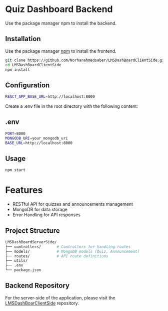 # Quiz Dashboard Backend

Use the package manager npm to install the backend.

## Installation

Use the package manager [npm](https://www.npmjs.com/) to install the frontend.

```bash
git clone https://github.com/Norhanahmedsaber/LMSDashBoardClientSide.git
cd LMSDashBoardClientSide
npm install
```

## Configuration

```bash
REACT_APP_BASE_URL=http://localhost:8000
```

Create a .env file in the root directory with the following content:

## .env

```bash
PORT=8000
MONGODB_URI=your_mongodb_uri
BASE_URL=http://localhost:8000
```

## Usage

```bash
npm start
```

# Features

- RESTful API for quizzes and announcements management
- MongoDB for data storage
- Error Handling for API responses

## Project Structure

```bash
LMSDashBoardServerSide/
├── controllers/       # Controllers for handling routes
├── models/            # MongoDB models (Quiz, Announcement)
├── routes/            # API route definitions
├── utils/
├── .env
└── package.json
```

## Backend Repository

For the server-side of the application, please visit the [LMSDashBoarClientSide](https://github.com/Norhanahmedsaber/LMSDashBoardClientSide) repository.
